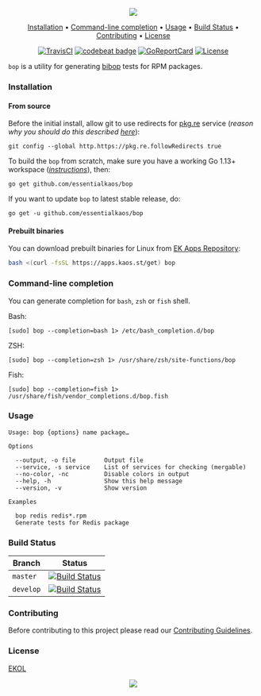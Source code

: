 <p align="center"><a href="#readme"><img src="https://gh.kaos.st/bop.svg"/></a></p>

<p align="center"><a href="#installation">Installation</a> • <a href="#command-line-completion">Command-line completion</a> • <a href="#usage">Usage</a> • <a href="#build-status">Build Status</a> • <a href="#contributing">Contributing</a> • <a href="#license">License</a></p>

<p align="center">
  <a href="https://travis-ci.com/essentialkaos/bop"><img src="https://travis-ci.com/essentialkaos/bop.svg?branch=master" alt="TravisCI" /></a>
  <a href="https://codebeat.co/projects/github-com-essentialkaos-bop-master"><img alt="codebeat badge" src="https://codebeat.co/badges/e0f30749-1508-45dd-8d1c-c074b200f101" /></a>
  <a href="https://goreportcard.com/report/github.com/essentialkaos/bop"><img src="https://goreportcard.com/badge/github.com/essentialkaos/bop" alt="GoReportCard" /></a>
  <a href="https://essentialkaos.com/ekol"><img src="https://gh.kaos.st/ekol.svg" alt="License" /></a>
</p>

`bop` is a utility for generating [bibop](https://kaos.sh/bibop) tests for RPM packages.

### Installation

#### From source

Before the initial install, allow git to use redirects for [pkg.re](https://github.com/essentialkaos/pkgre) service (_reason why you should do this described [here](https://github.com/essentialkaos/pkgre#git-support)_):

```
git config --global http.https://pkg.re.followRedirects true
```

To build the `bop` from scratch, make sure you have a working Go 1.13+ workspace (_[instructions](https://golang.org/doc/install)_), then:

```
go get github.com/essentialkaos/bop
```

If you want to update `bop` to latest stable release, do:

```
go get -u github.com/essentialkaos/bop
```

#### Prebuilt binaries

You can download prebuilt binaries for Linux from [EK Apps Repository](https://apps.kaos.st/bop/latest):

```bash
bash <(curl -fsSL https://apps.kaos.st/get) bop
```

### Command-line completion

You can generate completion for `bash`, `zsh` or `fish` shell.

Bash:
```
[sudo] bop --completion=bash 1> /etc/bash_completion.d/bop
```


ZSH:
```
[sudo] bop --completion=zsh 1> /usr/share/zsh/site-functions/bop
```


Fish:
```
[sudo] bop --completion=fish 1> /usr/share/fish/vendor_completions.d/bop.fish
```

### Usage

```
Usage: bop {options} name package…

Options

  --output, -o file        Output file
  --service, -s service    List of services for checking (mergable)
  --no-color, -nc          Disable colors in output
  --help, -h               Show this help message
  --version, -v            Show version

Examples

  bop redis redis*.rpm
  Generate tests for Redis package

```

### Build Status

| Branch | Status |
|--------|--------|
| `master` | [![Build Status](https://travis-ci.com/essentialkaos/bop.svg?branch=master)](https://travis-ci.com/essentialkaos/bop) |
| `develop` | [![Build Status](https://travis-ci.com/essentialkaos/bop.svg?branch=develop)](https://travis-ci.com/essentialkaos/bop) |

### Contributing

Before contributing to this project please read our [Contributing Guidelines](https://github.com/essentialkaos/contributing-guidelines#contributing-guidelines).

### License

[EKOL](https://essentialkaos.com/ekol)

<p align="center"><a href="https://essentialkaos.com"><img src="https://gh.kaos.st/ekgh.svg"/></a></p>
